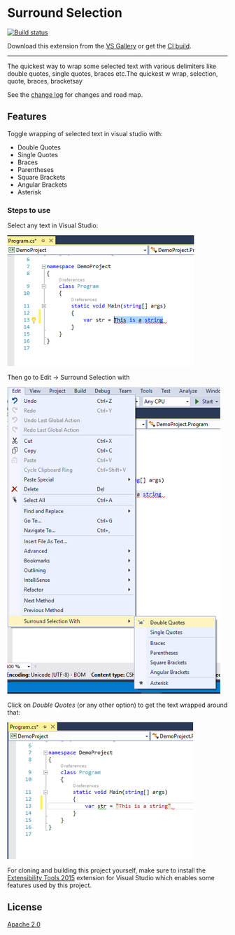 # Surround Selection

[![Build status](https://ci.appveyor.com/api/projects/status/u3mx8qirp7nv4s86?svg=true)](https://ci.appveyor.com/project/priyanshu92/surroundselection)

<!-- Update the VS Gallery link after you upload the VSIX-->
Download this extension from the [VS Gallery](https://visualstudiogallery.msdn.microsoft.com/[GuidFromGallery])
or get the [CI build](http://vsixgallery.com/extension/4c807d55-9263-4ce0-9c1a-bfef58e96b02/).

---------------------------------------

The quickest way to wrap some selected text with various delimiters like double quotes, single quotes, braces etc.The quickest w
    wrap, selection, quote, braces, bracketsay

See the [change log](CHANGELOG.md) for changes and road map.

## Features
Toggle wrapping of selected text in visual studio with:
- Double Quotes
- Single Quotes
- Braces
- Parentheses
- Square Brackets
- Angular Brackets
- Asterisk

### Steps to use
Select any text in Visual Studio:

![Selected Text](Screenshots/Selected-Text.png)

Then go to Edit -> Surround Selection with

![Double Quotes](Screenshots/double-quotes.png)

Click on *Double Quotes* (or any other option) to get the text wrapped around that:

![Double Quotes Result](Screenshots/double-quotes-result.png)

For cloning and building this project yourself, make sure
to install the
[Extensibility Tools 2015](https://visualstudiogallery.msdn.microsoft.com/ab39a092-1343-46e2-b0f1-6a3f91155aa6)
extension for Visual Studio which enables some features
used by this project.

## License
[Apache 2.0](LICENSE)